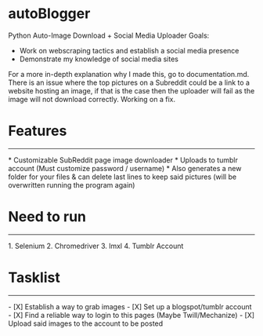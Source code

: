 # autoBlogger
Python Auto-Image Download + Social Media Uploader
Goals:
* Work on webscraping tactics and establish a social media presence
* Demonstrate my knowledge of social media sites

For a more in-depth explanation why I made this, go to documentation.md.
There is an issue where the top pictures on a Subreddit could be a link to a website hosting an image, if that is the case then the uploader will fail as the image will not download correctly. Working on a fix.

<h1> Features </h1>
<hr>
* Customizable SubReddit page image downloader
* Uploads to tumblr account (Must customize password / username) 
* Also generates a new folder for your files & can delete last lines to keep said pictures (will be overwritten running the program again)

<h1> Need to run </h1>
<hr> 
1. Selenium
2. Chromedriver
3. lmxl 
4. Tumblr Account

<h1> Tasklist </h1>
<hr>
- [X] Establish a way to grab images
- [X] Set up a blogspot/tumblr account
- [X] Find a reliable way to login to this pages (Maybe Twill/Mechanize)
- [X] Upload said images to the account to be posted
